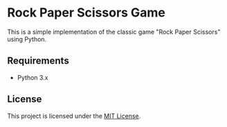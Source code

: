 # Rock Paper Scissors Game

This is a simple implementation of the classic game "Rock Paper Scissors" using Python.

## Requirements

- Python 3.x

## License

This project is licensed under the [MIT License](LICENSE).
